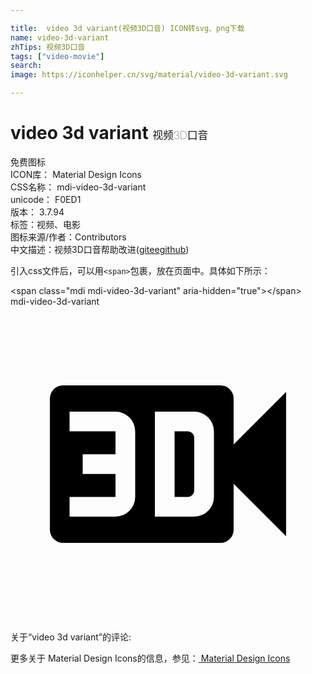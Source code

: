 ```yaml
---

title:  video 3d variant(视频3D口音) ICON转svg、png下载
name: video-3d-variant
zhTips: 视频3D口音
tags: ["video-movie"]
search: 
image: https://iconhelper.cn/svg/material/video-3d-variant.svg

---
```


# video 3d variant  <small style="font-size: 60%;font-weight: 100">视频3D口音</small>


<div class="detail-page">
<p>
<span><span class="badge-success badge">免费图标</span> </span>
<br/>
<span>
ICON库：
<span class="badge-secondary badge">Material Design Icons</span> 
</span>
<br/>
<span>
CSS名称：
<span class="badge-secondary badge">mdi-video-3d-variant</span> 
</span>
<br/>
<span>
unicode：
<span class="badge-secondary badge">F0ED1</span> 
<copy-btn content='F0ED1' btn-title=""></copy-btn>
<copy-btn :content='String.fromCodePoint(parseInt("F0ED1", 16))' btn-title="复制U"></copy-btn>
</span>
<br/>
<span>
版本：
<span class="badge-secondary badge">3.7.94</span> 
</span><br/><span>标签：<span class="badge-light badge"><router-link to="/tags/video-movie.html">视频、电影</router-link></span></span>
<br/>
<span>图标来源/作者：<span class="badge-light badge">Contributors</span></span> 
<br/>
<span class="zh-detail">中文描述：<span class="badge-primary badge">视频3D口音</span><span class="help-link"><span>帮助改进</span>(<a href="https://gitee.com/liuwave/icon-helper/edit/master/json/material/video-3d-variant.json" target="_blank" rel="noopener noreferrer">gitee</a><a href="https://github.com/liuwave/icon-helper/edit/master/json/material/video-3d-variant.json" target="_blank" rel="noopener noreferrer">github</a></span>)</span><br/>
</p>
</div>
<div class="alert alert-dark">
  <i class="mdi mdi-video-3d-variant mdi-48px"></i>
  <i class="mdi mdi-video-3d-variant mdi-36px"></i>
  <i class="mdi mdi-video-3d-variant mdi-24px"></i>
  <i class="mdi mdi-video-3d-variant mdi-18px"></i>
</div>
<div>
  <p>引入css文件后，可以用<code>&lt;span&gt;</code>包裹，放在页面中。具体如下所示：    
  </p>
  <div class="alert alert-primary" style="font-size: 14px">
    &lt;span class="mdi mdi-video-3d-variant" aria-hidden="true"&gt;&lt;/span&gt;
    <copy-btn content='<span class="mdi mdi-video-3d-variant" aria-hidden="true"></span>'></copy-btn>
  </div>
  <div class="alert alert-secondary">
    <i class="mdi mdi-video-3d-variant"
    style="font-size: 24px"
    aria-hidden="true"></i> mdi-video-3d-variant
    <copy-btn content="mdi-video-3d-variant" btn-title="复制图标名称"></copy-btn>
  </div>
</div>
<div id="svg" class="svg-wrap">
<svg xmlns="http://www.w3.org/2000/svg" viewBox="0 0 24 24"><path d="M14,10V14A0.5,0.5 0 0,1 13.5,14.5H12.5V9.5H13.5A0.5,0.5 0 0,1 14,10M21,6.5V17.5L17,13.5V17A1,1 0 0,1 16,18H4A1,1 0 0,1 3,17V7A1,1 0 0,1 4,6H16A1,1 0 0,1 17,7V10.5M9.5,9.5A1.5,1.5 0 0,0 8,8H4.5V9.5H8V11.25H5.5V12.75H8V14.5H4.5V16H8A1.5,1.5 0 0,0 9.5,14.5M15.5,9.5A1.5,1.5 0 0,0 14,8H11V16H14A1.5,1.5 0 0,0 15.5,14.5" /></svg>
</div>
<detail full-name='mdi-video-3d-variant'></detail>
<div>
<p>关于“video 3d variant”的评论:</p>
</div>
<Vssue title="关于“video 3d variant”的评论" ></Vssue>    
<div><p>更多关于 Material Design Icons的信息，参见：<a target="_blank" href="https://iconhelper.cn/material.html"> Material Design Icons</a>
</p></div>
